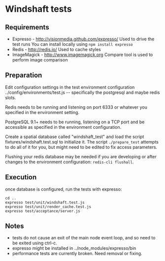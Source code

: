 Windshaft tests
===============

Requirements
------------

 * Expresso - http://visionmedia.github.com/expresso/
   Used to drive the test runs
   You can install locally using ```npm install expresso```
 * Redis - http://redis.io/
   Used to cache styles 
 * ImageMagick - http://www.imagemagick.org
   Compare tool is used to perform image comparison

Preparation
-----------

Edit configuration settings in the test environment configuration
../config/environments/test.js --  specifically the postgresql and
maybe redis slots.

Redis needs to be running and listening on port 6333 or
whatever you specified in the environment setting.

PostgreSQL 9.1+ needs to be running, listening on a TCP port and be
accessible as specified in the environment configuration.

Create a spatial database called "windshaft_test" and load the script
fixtures/windshaft.test.sql to initialize it. 
The script ```./prepare_test``` attempts to do all of it for you,
but might need to be edited to fix access parameters.

Flushing your redis database may be needed if you are developing or after
changes to the environment configuration: ```redis-cli flushall```.

Execution
---------

once database is configured, run the tests with expresso:

```
cd ..
expresso test/unit/windshaft.test.js
expresso test/unit/render_cache.test.js
expresso test/acceptance/server.js
```

Notes
-----
 * tests do not cause an exit of the main node event loop, and so
   need to be exited using ctrl-c.
 * expresso might be installed in ../node_modules/expresso/bin
 * performance tests are currently broken. Need removal or fixing.
